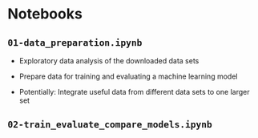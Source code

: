 # Notebooks

## `01-data_preparation.ipynb`

- Exploratory data analysis of the downloaded data sets

- Prepare data for training and evaluating a machine learning model

- Potentially: Integrate useful data from different data sets to one larger set

## `02-train_evaluate_compare_models.ipynb`